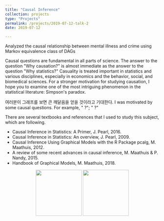 ```yaml
---
title: "Causal Inference"
collection: projects
type: "Projects"
permalink: /projects/2019-07-12-talk-2
date: 2019-07-12

---
```


Analyzed the causal relationship between mental illness and crime using Markov equivalence class of DAGs  

Causal questions are fundamental in all parts of science. The answer to the question "Why causation?" is almost immediate as the answer to the question "Why statistics?" Casuality is treated important in statistics and various disciplines, especially in economics and the behavior, social, and biomedical sciences. For a stronger motivation for studying causation, I hope you to examine one of the most intriguing phenomenon in the statistical literature: Simpson's paradox.


여러분이 그래프를 보면 큰 깨달음을 얻을 것이라고 기대한다.
I was motivated by some causal questions. For example, "  ?"; " ?"


There are several textbooks and references that I used to study this subject, which are following.
* Causal Inference in Statistics: A Primer, J. Pearl, 2016.  
* Causal Inference in Statistics: An overview, J. Pearl, 2009.  
* Causal Inference Using Graphical Models with the R Package pcalg, M. Maathuis, 2012.  
* A review of some recent advances in causal inference, M. Maathuis & P. Nandy, 2015.
* Handbook of Graphical Models, M. Maathuis, 2018.  

<p align="center">

  <img src="http://austinyi.github.io/images/primer.jpg" style="width:150px;"/>
          
  <img src="http://austinyi.github.io/images/graphical.jpg" style="width:150px;"/>

</p>
